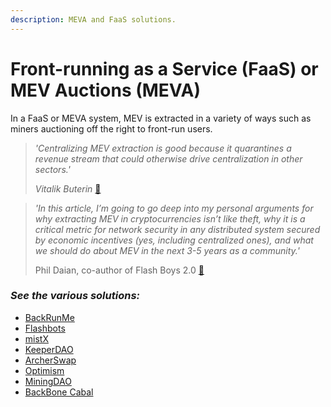 ```yaml
---
description: MEVA and FaaS solutions.
---
```


# Front-running as a Service \(FaaS\) or MEV Auctions \(MEVA\)

In a FaaS or MEVA system, MEV is extracted in a variety of ways such as miners auctioning off the right to front-run users.

> _'Centralizing MEV extraction is good because it quarantines a revenue stream that could otherwise drive centralization in other sectors.'_
>
> _Vitalik Buterin_ [🔗](https://medium.com/@VitalikButerin/i-feel-like-this-post-is-addressing-an-argument-that-isnt-the-actual-argument-that-mev-auction-b3c5e8fc1021)

> _'In this article, I’m going to go deep into my personal arguments for why extracting MEV in cryptocurrencies isn’t like theft, why it is a critical metric for network security in any distributed system secured by economic incentives \(yes, including centralized ones\), and what we should do about MEV in the next 3-5 years as a community.'_
>
> Phil Daian, co-author of Flash Boys 2.0 [🔗](https://pdaian.com/blog/mev-wat-do/)



### _See the various solutions:_ <a id="flashbots"></a>

* [BackRunMe](backrunme-by-bloxroute.md)
* [Flashbots](flashbots.md)
* [mistX](mistx-by-alchemist.md)
* [KeeperDAO](keeperdao.md)
* [ArcherSwap](archerswap.md)
* [Optimism](optimism.md)
* [MiningDAO](miningdao.md)
* [BackBone Cabal](backbone-cabal.md)

